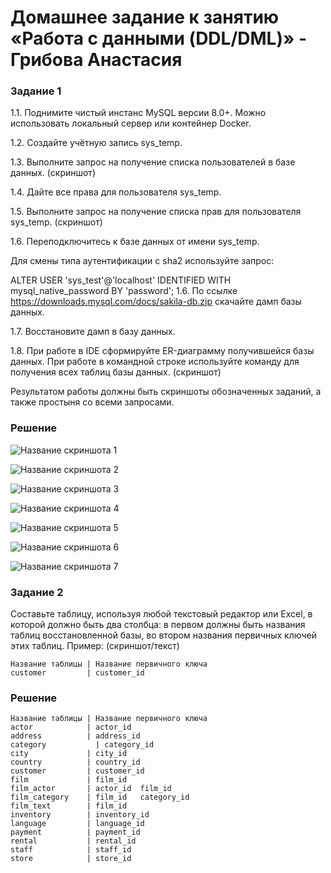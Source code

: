 # Домашнее задание к занятию «Работа с данными (DDL/DML)» - Грибова Анастасия

### Задание 1
1.1. Поднимите чистый инстанс MySQL версии 8.0+. Можно использовать локальный сервер или контейнер Docker.

1.2. Создайте учётную запись sys_temp.

1.3. Выполните запрос на получение списка пользователей в базе данных. (скриншот)

1.4. Дайте все права для пользователя sys_temp.

1.5. Выполните запрос на получение списка прав для пользователя sys_temp. (скриншот)

1.6. Переподключитесь к базе данных от имени sys_temp.

Для смены типа аутентификации с sha2 используйте запрос:

ALTER USER 'sys_test'@'localhost' IDENTIFIED WITH mysql_native_password BY 'password';
1.6. По ссылке https://downloads.mysql.com/docs/sakila-db.zip скачайте дамп базы данных.

1.7. Восстановите дамп в базу данных.

1.8. При работе в IDE сформируйте ER-диаграмму получившейся базы данных. При работе в командной строке используйте команду для получения всех таблиц базы данных. (скриншот)

Результатом работы должны быть скриншоты обозначенных заданий, а также простыня со всеми запросами.
### Решение
![Название скриншота 1](https://github.com/gribova-anastasia/srlb-17/blob/248da30ad966fa0bd8803f74d8a6feeff6fca977/1.png)

![Название скриншота 2](https://github.com/gribova-anastasia/srlb-17/blob/a1c822efefdbf145574796b3fd77cf795b6c636e/2.png)

![Название скриншота 3](https://github.com/gribova-anastasia/srlb-17/blob/a1c822efefdbf145574796b3fd77cf795b6c636e/3.png)

![Название скриншота 4](https://github.com/gribova-anastasia/srlb-17/blob/a1c822efefdbf145574796b3fd77cf795b6c636e/4.png)

![Название скриншота 5](https://github.com/gribova-anastasia/srlb-17/blob/a1c822efefdbf145574796b3fd77cf795b6c636e/5.png)

![Название скриншота 6](https://github.com/gribova-anastasia/srlb-17/blob/a1c822efefdbf145574796b3fd77cf795b6c636e/6.png)

![Название скриншота 7](https://github.com/gribova-anastasia/srlb-17/blob/58388d12dac185654785ef642d0c36c83711f160/sakila%20(1).png)


### Задание 2
Составьте таблицу, используя любой текстовый редактор или Excel, в которой должно быть два столбца: в первом должны быть названия таблиц восстановленной базы, во втором названия первичных ключей этих таблиц. Пример: (скриншот/текст)
```
Название таблицы | Название первичного ключа
customer         | customer_id
```

### Решение
```
Название таблицы | Название первичного ключа
actor            | actor_id
address          | address_id
category	       | category_id
city             | city_id
country	         | country_id
customer         | customer_id
film             | film_id   
film_actor       | actor_id  film_id
film_category    | film_id   category_id
film_text        | film_id
inventory        | inventory_id
language         | language_id
payment          | payment_id
rental           | rental_id
staff            | staff_id
store            | store_id

```

